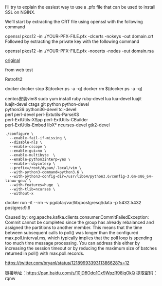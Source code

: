I’ll try to explain the easiest way to use a .pfx file that can be used to install SSL on NGINX.

We’ll start by extracting the CRT file using openssl with the following command

openssl pkcs12 -in ./YOUR-PFX-FILE.pfx -clcerts -nokeys -out domain.crt
Followed by extracting the private key with the following command

openssl pkcs12 -in ./YOUR-PFX-FILE.pfx -nocerts -nodes -out domain.rsa

[original](https://blog.knoldus.com/easiest-way-to-setup-ssl-on-nginx-using-pfx-files/)

from web
test

Retrofit2


docker 
docker stop $(docker ps -a -q)
docker rm $(docker ps -a -q)


centos安装vim8
sudo yum install ruby ruby-devel lua lua-devel luajit \
luajit-devel ctags git python python-devel \
python36 python36-devel tcl-devel \
perl perl-devel perl-Extutils-ParseXS \
perl-ExtUtils-XSpp perl-ExtUtils-CBuilder \
perl-ExtUtils-Embed libX* ncurses-devel gtk2-devel

	./configure \
	  --enable-fail-if-missing \
	  --disable-nls \
	  --enable-cscope \
	  --enable-gui=no \
	  --enable-multibyte  \
	  --enable-python3interp=yes \
	  --enable-rubyinterp \
	  --prefix=/root/dypan/.local/vim \
	  --with-python3-command=python3.6 \
	  --with-python3-config-dir=/usr/lib64/python3.6/config-3.6m-x86_64-linux-gnu/ \
	  --with-features=huge  \
	  --with-tlib=ncurses \
	  --without-x
  
docker run -it --rm -v pgdata:/var/lib/postgresql/data -p 5432:5432 postgres:9.6


Caused by: org.apache.kafka.clients.consumer.CommitFailedException: Commit cannot be completed since the group has already rebalanced and assigned the partitions to another member. This means that the time between subsequent calls to poll() was longer than the configured max.poll.interval.ms, which typically implies that the poll loop is spending too much time message processing. You can address this either by increasing the session timeout or by reducing the maximum size of batches returned in poll() with max.poll.records.

https://twitter.com/bryanl/status/1218999339311386628?s=12

链接地址：https://pan.baidu.com/s/10jD8Odq1Cx9WpzR98lqOkQ
提取密码：rqnw
